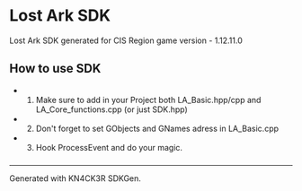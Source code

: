 # Lost Ark SDK
Lost Ark SDK generated for CIS Region game version - 1.12.11.0

## How to use SDK
* 1. Make sure to add in your Project both LA_Basic.hpp/cpp and LA_Core_functions.cpp (or just SDK.hpp)
* 2. Don't forget to set GObjects and GNames adress in LA_Basic.cpp
* 3. Hook ProcessEvent and do your magic.

###
---
Generated with KN4CK3R SDKGen.
